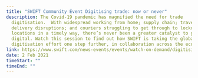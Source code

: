 ```yaml
---
title: "SWIFT Community Event Digitising trade: now or never"
description: The Covid-19 pandemic has magnified the need for trade
  digitisation.  With widespread working from home; supply chain; travel, and
  delivery disruptions; and couriers struggling to get through to lockdown
  locations in a timely way, there’s never been a greater catalyst to go
  digital. Watch this session to find out how SWIFT is taking the global trade
  digitisation effort one step further, in collaboration across the ecosystem.
link: https://www.swift.com/news-events/events/watch-on-demand/digitising-trade
date: 2 Feb 2021
timeStart: ""
timeEnd: ""
---
```

